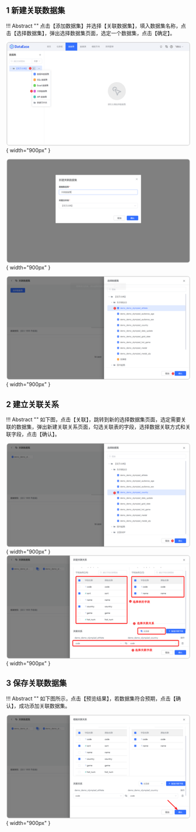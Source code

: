 ## 1 新建关联数据集

!!! Abstract ""
    点击【添加数据集】并选择【关联数据集】，填入数据集名称，点击【选择数据集】，弹出选择数据集页面，选定一个数据集，点击【确定】。


![添加关联数据集](../../img/dataset_configuration/添加关联数据集.png){ width="900px" }

![添加关联数据集](../../img/dataset_configuration/添加关联数据集1.png){ width="900px" }

![添加关联数据集](../../img/dataset_configuration/添加关联数据集2.png){ width="900px" }

## 2 建立关联关系

!!! Abstract ""
    如下图，点击【关联】，跳转到新的选择数据集页面，选定需要关联的数据集，弹出新建关联关系页面，勾选关联表的字段，选择数据关联方式和关联字段，点击【确认】。

![建立关联关系1](../../img/dataset_configuration/建立关联关系1.png){ width="900px" }  
![建立关联关系2](../../img/dataset_configuration/建立关联关系2.png){ width="900px" }

## 3 保存关联数据集

!!! Abstract ""
    如下图所示，点击【预览结果】，若数据集符合预期，点击【确认】，成功添加关联数据集。

![保存关联数据集](../../img/dataset_configuration/保存关联数据集.png){ width="900px" }